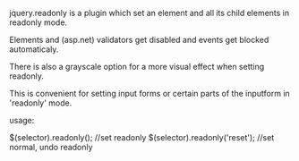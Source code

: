 jquery.readonly is a plugin which set an element and all its child elements in readonly mode.  

Elements and (asp.net) validators get disabled and events get blocked automaticaly.

There is also a grayscale option for a more visual effect when setting readonly.

This is convenient for setting input forms or certain parts of the inputform in 'readonly' mode.

usage:

$(selector).readonly();  //set readonly
$(selector).readonly('reset'); //set normal, undo readonly